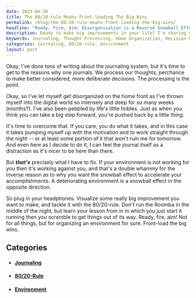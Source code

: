 ```yaml
---
date: 2023-04-30
title: The 80/20-rule Means Front-loading The Big Wins
permalink: /blog/the-80-20-rule-means-front-loading-the-big-wins/
headline: "Ready, Fire, Aim: Disorganization is a Reverse Snowball Effect"
description: Ready to make big improvements in your life? I'm sharing my experience on how to use the 80/20-rule and front-load the big wins. Learn how to organize your environment and make the most of your time.
keywords: Journaling, Thought Processing, Home Organization, Decision Making, Motivation, Environment, 80/20-rule, Roomba, Big Wins, Front-loading
categories: journaling, 80/20-rule, environment
layout: post
---
```


Okay, I've done tons of writing about the journaling system, but it's time to
get to the reasons why one journals. We process our thoughts, perchance to make
better considered, more deliberate decisions. The processing is the point.

Okay, so I've let myself get disorganized on the home front as I've thrown
myself into the digital world so intensely and deep for so many weeks
(months?). I've also been pebbled by life's little foibles. Just as when you
think you can take a big step forward, you're pushed back by a little thing.

It's time to overcome that. If you care, you do what it takes, and in this case
it takes pumping myself up with the motivation and to work straight through the
night -- or at least some portion of it that won't ruin me for tomorrow. And
even here as I decide to do it, I can feel the journal itself as a distraction
as it's nicer to be here than there.

But ***that's*** precisely what I have to fix. If your environment is not
working for you then it's working against you, and that's a double whammy for
the inverse reason as to why you want the snowball effect to accelerate your
accomplishments. A deteriorating environment is a snowball effect in the
opposite direction.

So plug in your headphones. Visualize some really big improvement you want to
make, and tackle it with the 80/20-rule. Don't run the Roomba in the middle of
the night, but learn your lesson from in in which you just start it running
then you scramble to get things out of its way. Ready, fire, aim! Not for all
things, but for organizing an environment for sure. Front-load the big wins.


## Categories

<ul>
<li><h4><a href='/journaling/'>Journaling</a></h4></li>
<li><h4><a href='/80-20-rule/'>80/20-Rule</a></h4></li>
<li><h4><a href='/environment/'>Environment</a></h4></li></ul>